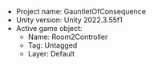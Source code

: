<!-- UNITY CODE ASSIST INSTRUCTIONS START -->
- Project name: GauntletOfConsequence
- Unity version: Unity 2022.3.55f1
- Active game object:
  - Name: Room2Controller
  - Tag: Untagged
  - Layer: Default
<!-- UNITY CODE ASSIST INSTRUCTIONS END -->